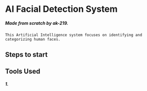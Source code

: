 # AI Facial Detection System
##### Made from scratch by ak-219.

```
This Artificial Intelligence system focuses on identifying and categorizing human faces.
```

## Steps to start

## Tools Used
##### 1. 
